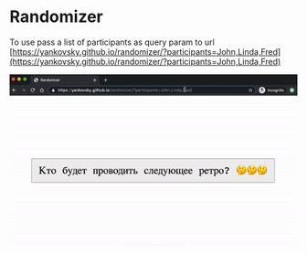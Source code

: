 # Randomizer

To use pass a list of participants as query param to url [https://yankovsky.github.io/randomizer/?participants=John,Linda,Fred](https://yankovsky.github.io/randomizer/?participants=John,Linda,Fred)

![Example of usage](./usage.gif)
